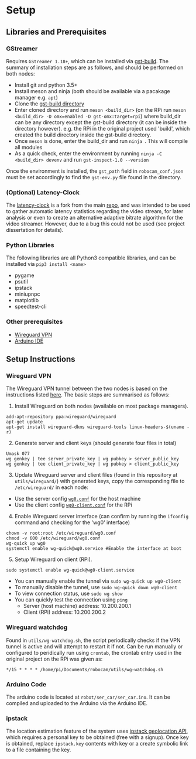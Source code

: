 
# Setup

## Libraries and Prerequisites

### GStreamer

Requires `GStreamer 1.18+`, which can be installed via [gst-build](https://gstreamer.freedesktop.org/documentation/installing/building-from-source-using-meson.html?gi-language=c). The summary of installation steps are as follows, and should be performed on both nodes:

- Install git and python 3.5+
- Install meson and ninja (both should be available via a pacakage manager e.g. `apt`)
- Clone the [gst-build directory](https://github.com/GStreamer/gst-build)
- Enter cloned directory and run `meson <build_dir>` (on the RPi run `meson <build_dir> -D omx=enabled -D gst-omx:target=rpi`) where build_dir can be any directory except the gst-build directory (it can be inside the directory however). e.g. the RPi in the original project used 'build', which created the build directory inside the gst-build directory.
- Once `meson` is done, enter the build_dir and run `ninja `. This will compile all modules
- As a quick check, enter the environment by running `ninja -C <build_dir> devenv` and run `gst-inspect-1.0 --version`

Once the environment is installed, the `gst_path` field in `robocam_conf.json` must be set accordingly to find the `gst-env.py` file found in the directory.

### (Optional) Latency-Clock

The [latency-clock](https://github.com/tharuraht/latency-clock) is a fork from the main [repo](https://github.com/stb-tester/latency-clock), and was intended to be used to gather automatic latency statistics regarding the video stream, for later analysis or even to create an alternative adaptive bitrate algorithm for the video streamer. However, due to a bug this could not be used (see project dissertation for details).

### Python Libraries

The following libraries are all Python3 compatible libraries, and can be installed via `pip3 install <name>`

- pygame
- psutil
- ipstack
- miniupnpc
- matplotlib
- speedtest-cli

### Other prerequisites

- [Wireguard VPN](https://www.wireguard.com/install/)
- [Arduino IDE](https://www.arduino.cc/en/software)

## Setup Instructions

### Wireguard VPN

The Wireguard VPN tunnel between the two nodes is based on the instructions listed [here](https://www.ckn.io/blog/2017/11/14/wireguard-vpn-typical-setup/). The basic steps are summarised as follows:

1. Install Wireguard on both nodes (available on most package managers).

  ```
  add-apt-repository ppa:wireguard/wireguard
  apt-get update
  apt-get install wireguard-dkms wireguard-tools linux-headers-$(uname -r)
  ```

2. Generate server and client keys (should generate four files in total)

  ```
  Umask 077
  wg genkey | tee server_private_key | wg pubkey > server_public_key
  wg genkey | tee client_private_key | wg pubkey > client_public_key
  ```

3. Update Wireguard server and client files (found in this repository at `utils/wireguard/`) with generated keys, copy the corresponding file to `/etc/wireguard/` in each node:

  - Use the server config [`wg0.conf`](utils/wireguard/wg0.conf) for the host machine
  - Use the client config [`wg0-client.conf`](utils/wireguard/wg0-client.conf) for the RPi

4. Enable Wireguard server interface (can confirm by running the `ifconfig` command and checking for the 'wg0' interface)

  ```
  chown -v root:root /etc/wireguard/wg0.conf
  chmod -v 600 /etc/wireguard/wg0.conf
  wg-quick up wg0
  systemctl enable wg-quick@wg0.service #Enable the interface at boot
  ```

5. Setup Wireguard on client (RPi).

  ```
  sudo systemctl enable wg-quick@wg0-client.service
  ```

  - You can manually enable the tunnel via `sudo wg-quick up wg0-client`
  - To manually disable the tunnel, use `sudo wg-quick down wg0-client`
  - To view connection status, use `sudo wg show`
  - You can quickly test the connection using `ping`
    - Server (host machine) address: 10.200.200.1
    - Client (RPi) address: 10.200.200.2


### Wireguard watchdog

Found in `utils/wg-watchdog.sh`, the script periodically checks if the VPN tunnel is active and will attempt to restart it if not.
Can be run manually or configured to peridically run using `crontab`, the crontab entry used in the original project on the RPi was given as:

```
*/15 * * * * /home/pi/Documents/robocam/utils/wg-watchdog.sh
```

### Arduino Code

The arduino code is located at `robot/ser_car/ser_car.ino`. It can be compiled and uploaded to the Arduino via the Arduino IDE.

### ipstack

The location estimation feature of the system uses [ipstack geolocation API](https://ipstack.com/), which requires a personal key to be obtained (free with a signup). Once key is obtained, replace `ipstack.key` contents with key or a create symbolic link to a file containing the key.